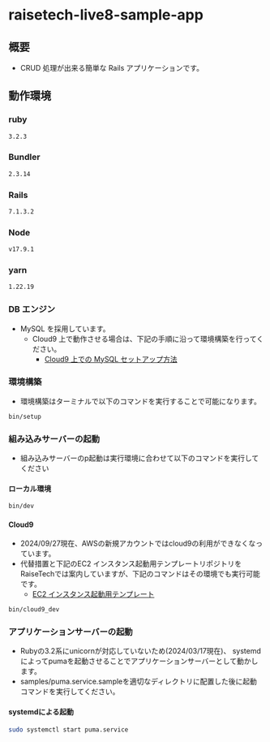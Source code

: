 # raisetech-live8-sample-app

## 概要

- CRUD 処理が出来る簡単な Rails アプリケーションです。

## 動作環境

### ruby

```bash
3.2.3
```

### Bundler

```bash
2.3.14
```

### Rails

```bash
7.1.3.2
```

### Node

```bash
v17.9.1
```

### yarn

```bash
1.22.19
```

### DB エンジン

- MySQL を採用しています。
  - Cloud9 上で動作させる場合は、下記の手順に沿って環境構築を行ってください。
    - [Cloud9 上での MySQL セットアップ方法](https://github.com/MasatoshiMizumoto/raisetech_documents/blob/main/aws/docs/install_mysql_on_cloud9_amazon_linux_2.md)

### 環境構築

- 環境構築はターミナルで以下のコマンドを実行することで可能になります。

```bash
bin/setup
```

### 組み込みサーバーの起動

- 組み込みサーバーのp起動は実行環境に合わせて以下のコマンドを実行してください

#### ローカル環境

```bash
bin/dev
```

#### Cloud9
- 2024/09/27現在、AWSの新規アカウントではcloud9の利用ができなくなっています。
- 代替措置と下記のEC2 インスタンス起動用テンプレートリポジトリをRaiseTechでは案内していますが、下記のコマンドはその環境でも実行可能です。
  - [EC2 インスタンス起動用テンプレート](https://github.com/dai-fuji/launch_ec2)
```bash
bin/cloud9_dev
```

### アプリケーションサーバーの起動
- Rubyの3.2系にunicornが対応していないため(2024/03/17現在)、
systemdによってpumaを起動させることでアプリケーションサーバーとして動かします。
- samples/puma.service.sampleを適切なディレクトリに配置した後に起動コマンドを実行してください。
#### systemdによる起動
```bash
sudo systemctl start puma.service
```

